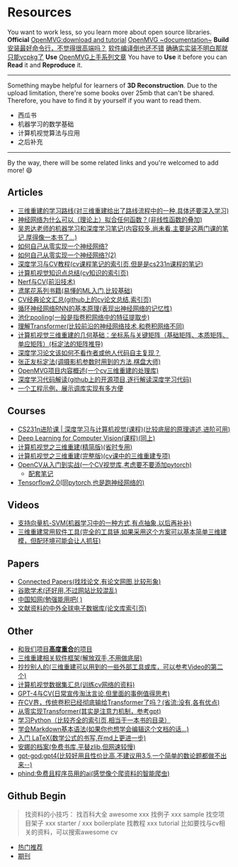 # Resources
You want to work less, so you learn more about open source libraries.
**Official**
    [OpenMVG:download and tutorial](https://github.com/openMVG/openMVG)
    [OpenMVG ~documentation~](https://openmvg.readthedocs.io/en/latest/openMVG/openMVG/)
**Build**
    [安装最好命令行，不觉得很高端吗？](https://www.twblogs.net/a/5bde2dd82b717720b51b984f)
    [软件编译倒也还不错](https://blog.csdn.net/u012512679/article/details/53116641)
    [确确实实装不明白那就只能vcpkg了](https://blog.csdn.net/weixin_45245063/article/details/115123640)
**Use**
    [OpenMVG上手系列文章](https://www.zhihu.com/column/c_1520545571056611328)
You have to **Use** it before you can **Read** it and **Reproduce** it.

-----------------------------------
Something maybe helpful for learners of **3D Reconstruction**.
Due to the upload limitation, there're some books over 25mb that can't be shared.
Therefore, you have to find it by yourself if you want to read them.

* 西瓜书
* 机器学习的数学基础
* 计算机视觉算法与应用
* 之后补充

-----------------------------------
By the way, there will be some related links and you're welcomed to add more! :smile:

## Articles
* [三维重建的学习路线(对三维重建给出了路线流程中的一种,具体还要深入学习)](https://www.zhihu.com/question/279217836/answer/2925386519)
* [神经网络为什么可以（理论上）拟合任何函数？(非线性函数的叠加)](https://www.zhihu.com/question/268384579/answer/2995111320)
* [吴恩达老师的机器学习和深度学习笔记(内容较多,尚未看,主要是这两门课的笔记,厚得像一本书了...)](https://zhuanlan.zhihu.com/p/136194148)
* [如何自己从零实现一个神经网络?](https://www.zhihu.com/question/314879954/answer/2655433794)
* [如何自己从零实现一个神经网络?(2)](https://www.zhihu.com/question/314879954/answer/638380202)
* [深度学习与CV教程(cv课程笔记的索引页,但是是cs231n课程的笔记)](https://www.showmeai.tech/article-detail/260)
* [计算机视觉知识点总结(cv知识的索引页)](https://zhuanlan.zhihu.com/p/58776542)
* [Nerf与CV(前沿技术)](https://zhuanlan.zhihu.com/p/559025481)
* [鸢尾花系列书籍(易懂的ML入门,比较基础)](https://github.com/Visualize-ML)
* [CV经典论文汇总(github上的cv论文总结,索引页)](https://github.com/yizt/cv-papers/blob/master/%E8%AE%A1%E7%AE%97%E6%9C%BA%E8%A7%86%E8%A7%89%E7%BB%8F%E5%85%B8%E8%AE%BA%E6%96%87%E5%9C%B0%E5%9D%80%E6%B1%87%E6%80%BB.md)
* [循环神经网络RNN的基本原理(表现出神经网络的记忆性)](https://www.zhihu.com/pin/1709873046767333376)
* [池化pooling(一般是指卷积网络中的特征提取步)](https://www.zhihu.com/pin/1710322600440348672)
* [理解Transformer(比较前沿的神经网络技术,和卷积网络不同)](https://www.zhihu.com/question/445556653/answer/3254012065)
* [计算机视觉三维重建的几何基础：坐标系与关键矩阵（基础矩阵、本质矩阵、单应矩阵）(标定法的矩阵推导)](https://zhuanlan.zhihu.com/p/159194599)
* [深度学习论文该如何不看作者或他人代码自主复现？](https://www.zhihu.com/question/618393440/answer/3195564408)
* [张正友标定法(调摄影机参数时用到的方法,棋盘大师)](https://zhuanlan.zhihu.com/p/94244568?ivk_sa=1024320u)
* [OpenMVG项目内容概述(一个cv三维重建的处理库)](https://zhuanlan.zhihu.com/p/480953569)
* [深度学习代码解读(github上的开源项目,逐行解读深度学习代码)](https://github.com/labmlai/annotated_deep_learning_paper_implementations)
* [一个工程示例，展示调库实现有多方便](https://cloud.tencent.com/developer/article/1756200)


## Courses
* [CS231n进阶课 | 深度学习与计算机视觉(课程)(比较底层的原理讲述,进阶可用)](https://www.bilibili.com/video/BV13P4y1t7gM/?t=11&spm_id_from=333.1350.jump_directly)
* [Deep Learning for Computer Vision(课程)(同上)](https://csdiy.wiki/%E6%B7%B1%E5%BA%A6%E5%AD%A6%E4%B9%A0/EECS498-007/)
* [计算机视觉之三维重建(精简版)(省时专用)](https://www.bilibili.com/video/BV15f4y1v7pa/)
* [计算机视觉之三维重建(完整版)(cv课中的三维重建专项)](https://www.bilibili.com/video/BV1mT4y1o7Q2/?spm_id_from=333.788&vd_source=04499900d9e2f5fed9feaea999ac6cf4)
* [OpenCV从入门到实战(一个CV视觉库,考虑要不要添加pytorch)](https://www.bilibili.com/video/BV1PV411774y/?spm_id_from=333.788.recommend_more_video.5&vd_source=04499900d9e2f5fed9feaea999ac6cf4)
  * [配套笔记](https://spite-triangle.github.io/artificial_intelligence/#/)
* [Tensorflow2.0(同pytorch,也是跑神经网络的)](https://www.bilibili.com/video/BV1B7411L7Qt/?spm_id_from=333.337.search-card.all.click&vd_source=04499900d9e2f5fed9feaea999ac6cf4)

## Videos
* [支持向量机-SVM(机器学习中的一种方式,有点抽象,以后再补补)](https://www.bilibili.com/video/BV1Xb4y1N7r5/?spm_id_from=333.999.0.0&vd_source=04499900d9e2f5fed9feaea999ac6cf4)
* [三维重建常用软件工具(完全的工具链,如果采用这个方案可以基本简单三维建模，但配环境可能会让人抓狂)](https://www.bilibili.com/video/BV1F54y1T7m5/?spm_id_from=333.337.search-card.all.click&vd_source=04499900d9e2f5fed9feaea999ac6cf4)

## Papers
* [Connected Papers(找找论文,有论文网图,比较形象)](https://www.connectedpapers.com/)
* [谷歌学术(还好用,不过网站比较混乱)](https://scholar.google.com.hk/?hl=zh-CN)
* [中国知网(勉强能用吧( )](https://www.cnki.net/)
* [文献资料的中外全球电子数据库(论文库索引页)](https://www.cwauthors.com.cn/article/e-database)

## Other
* [和我们项目**高度重合**的项目](https://github.com/SoulBasic/J3DReconstruction)
* [三维重建相关软件框架(解放双手,不用做底层)](https://zhuanlan.zhihu.com/p/460559374)
* [抄抄别人的(三维重建可以用到的一些外部工具或库，可以参考Video的第二个)](https://www.zhihu.com/question/341350546/answer/1230711957)
* [计算机视觉数据集汇总(训练cv网络的资料)](https://zhuanlan.zhihu.com/p/99680662)
* [GPT-4与CV(日常宣传淘汰言论,但里面的事例值得思考)](https://zhuanlan.zhihu.com/p/616966879)
* [在CV界，传统卷积已经彻底输给Transformer了吗？(省流:没有,各有优点)](https://www.zhihu.com/question/531529633/answer/3284029493)
* [从零实现Transformer(其实是注意力机制，参考gpt)](https://zhuanlan.zhihu.com/p/648127076)
* [学习Python（比较齐全的索引页,相当于一本书的目录）](https://zhuanlan.zhihu.com/p/421726412)
* [学会Markdown基本语法(如果你也想学会编辑这个文档的话...)](https://zhuanlan.zhihu.com/p/270716843)
* [入门 LaTeX(数学公式的书写,在md上更进一步)](https://www.zhihu.com/question/62943097/answer/2507170664)
* [安娜的档案(免费书库,平替zlib,但网速较慢)](https://zh.annas-archive.org/)
* [gpt-god:gpt4(比较好用且性价比高,不建议用3.5,一个简单的数论题都做不出来--)](https://gptgod.site/)
* [phind:免费且程序员用的ai(感觉像个爬资料的智能爬虫)](www.phind.com)

## Github Begin
> 找资料的小技巧：
  找百科大全    awesome xxx
  找例子        xxx sample
  找空项目架子  xxx starter / xxx boilerplate 
  找教程        xxx tutorial
  比如要找与cv相关的资料，可以搜索awesome cv

* [热门推荐](https://github.com/trending/)
* [期刊](https://github.com/521xueweihan/HelloGitHub)
